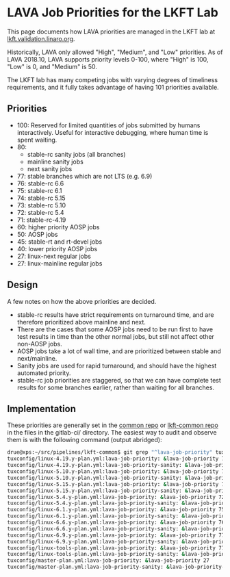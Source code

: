 # LAVA Job Priorities for the LKFT Lab

This page documents how LAVA priorities are managed in the LKFT lab at
[lkft.validation.linaro.org](https://lkft.validation.linaro.org/).

Historically, LAVA only allowed "High", "Medium", and "Low" priorities. As of
LAVA 2018.10, LAVA supports priority levels 0-100, where "High" is 100, "Low"
is 0, and "Medium" is 50.

The LKFT lab has many competing jobs with varying degrees of timeliness
requirements, and it fully takes advantage of having 101 priorities available.

## Priorities

- 100: Reserved for limited quantities of jobs submitted by humans
  interactively. Useful for interactive debugging, where human time is spent
  waiting.
- 80:
  - stable-rc sanity jobs (all branches)
  - mainline sanity jobs
  - next sanity jobs
- 77: stable branches which are not LTS (e.g. 6.9)
- 76: stable-rc 6.6
- 75: stable-rc 6.1
- 74: stable-rc 5.15
- 73: stable-rc 5.10
- 72: stable-rc 5.4
- 71: stable-rc-4.19
- 60: higher priority AOSP jobs
- 50: AOSP jobs
- 45: stable-rt and rt-devel jobs
- 40: lower priority AOSP jobs
- 27: linux-next regular jobs
- 27: linux-mainline regular jobs

## Design

A few notes on how the above priorities are decided.

- stable-rc results have strict requirements on turnaround time, and are
  therefore prioritized above mainline and next.
- There are the cases that some AOSP jobs need to be run first to have
  test results in time than the other normal jobs, but still not affect
  other non-AOSP jobs.
- AOSP jobs take a lot of wall time, and are prioritized between stable and
  next/mainline.
- Sanity jobs are used for rapid turnaround, and should have the highest
  automated priority.
- stable-rc job priorities are staggered, so that we can have complete test
  results for some branches earlier, rather than waiting for all branches.


## Implementation

These priorities are generally set in the [common
repo](https://gitlab.com/Linaro/lkft/pipelines/common.git) or [lkft-common
repo](https://gitlab.com/Linaro/lkft/pipelines/lkft-common.git) in the files in
the gitlab-ci/ directory. The easiest way to audit and observe them is with the
following command (output abridged):

```sh
drue@xps:~/src/pipelines/lkft-common$ git grep "^lava-job-priority" tuxconfig/*plan.yml
tuxconfig/linux-4.19.y-plan.yml:lava-job-priority: &lava-job-priority 71
tuxconfig/linux-4.19.y-plan.yml:lava-job-priority-sanity: &lava-job-priority-sanity 80
tuxconfig/linux-5.10.y-plan.yml:lava-job-priority: &lava-job-priority 73
tuxconfig/linux-5.10.y-plan.yml:lava-job-priority-sanity: &lava-job-priority-sanity 80
tuxconfig/linux-5.15.y-plan.yml:lava-job-priority: &lava-job-priority 74
tuxconfig/linux-5.15.y-plan.yml:lava-job-priority-sanity: &lava-job-priority-sanity 80
tuxconfig/linux-5.4.y-plan.yml:lava-job-priority: &lava-job-priority 72
tuxconfig/linux-5.4.y-plan.yml:lava-job-priority-sanity: &lava-job-priority-sanity 80
tuxconfig/linux-6.1.y-plan.yml:lava-job-priority: &lava-job-priority 75
tuxconfig/linux-6.1.y-plan.yml:lava-job-priority-sanity: &lava-job-priority-sanity 80
tuxconfig/linux-6.6.y-plan.yml:lava-job-priority: &lava-job-priority 76
tuxconfig/linux-6.6.y-plan.yml:lava-job-priority-sanity: &lava-job-priority-sanity 80
tuxconfig/linux-6.9.y-plan.yml:lava-job-priority: &lava-job-priority 77
tuxconfig/linux-6.9.y-plan.yml:lava-job-priority-sanity: &lava-job-priority-sanity 80
tuxconfig/linux-tools-plan.yml:lava-job-priority: &lava-job-priority 77
tuxconfig/linux-tools-plan.yml:lava-job-priority-sanity: &lava-job-priority-sanity 80
tuxconfig/master-plan.yml:lava-job-priority: &lava-job-priority 27
tuxconfig/master-plan.yml:lava-job-priority-sanity: &lava-job-priority-sanity 80
```
